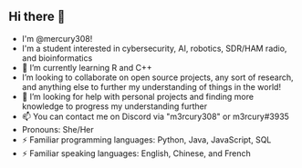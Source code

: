 ## Hi there 👋
- I'm @mercury308! 
- I'm a student interested in cybersecurity, AI, robotics, SDR/HAM radio, and bioinformatics
- 🌱 I’m currently learning R and C++
- I’m looking to collaborate on open source projects, any sort of research, and anything else to further my understanding of things in the world!
- 🤔 I’m looking for help with personal projects and finding more knowledge to progress my understanding further
- 📫 You can contact me on Discord via "m3rcury308" or m3rcury#3935
- Pronouns: She/Her
- ⚡ Familiar programming languages: Python, Java, JavaScript, SQL
- ⚡ Familiar speaking languages: English, Chinese, and French 
